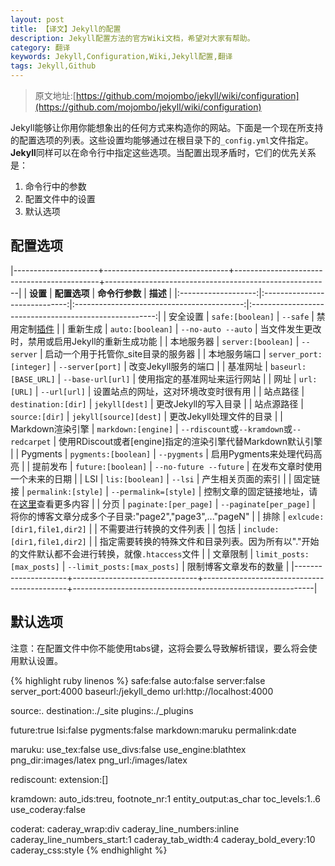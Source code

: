 ```yaml
---
layout: post
title: 【译文】Jekyll的配置
description: Jekyll配置方法的官方Wiki文档，希望对大家有帮助。
category: 翻译
keywords: Jekyll,Configuration,Wiki,Jekyll配置,翻译
tags: Jekyll,Github
---
```


> 原文地址:[https://github.com/mojombo/jekyll/wiki/configuration](https://github.com/mojombo/jekyll/wiki/configuration)


Jekyll能够让你用你能想象出的任何方式来构造你的网站。下面是一个现在所支持的配置选项的列表。这些设置均能够通过在根目录下的`_config.yml`文件指定。**Jekyll**同样可以在命令行中指定这些选项。当配置出现矛盾时，它们的优先关系是：

1. 命令行中的参数
2. 配置文件中的设置
3. 默认选项

## 配置选项 ##

|---------------------+-------------------------------+--------------------------------------------+--------------------------------------------------------|
| **设置**		 			 	|    		  **配置选项**	      	|   		    **命令行参数**								   |    **描述**																						|
|:-------------------:|:-----------------------------:|:------------------------------------------:|:------------------------------------------------------:|
| 安全设置		  			| `safe:[boolean]`  		 				| `--safe`          											   | 禁用定制[插件](https://github/mojombo/jekyll/wiki/Plugins) |
| 重新生成   					| `auto:[boolean]`  		 				| `--no-auto --auto`												 | 当文件发生更改时，禁用或启用Jekyll的重新生成功能 |
| 本地服务器 					| `server:[boolean]` 		 				| `--server`  														 	 | 启动一个用于托管你_site目录的服务器 |
| 本地服务端口				| `server_port:[integer]` 			| `--server[port]`													 | 改变Jekyll服务的端口 |
| 基准网址    				| `baseurl:[BASE_URL]` 					| `--base-url[url]`													 | 使用指定的基准网址来运行网站 |
| 网址								| `url:[URL]`			 							| `--url[url]`  														 | 设置站点的网址，这对环境改变时很有用 |
| 站点路径						| `destination:[dir]`						| `jekyll[dest]`														 | 更改Jekyll的写入目录 |
| 站点源路径  				| `source:[dir]`								| `jekyll[source][dest]`										 | 更改Jekyll处理文件的目录 |
| Markdown渲染引擎		| `markdown:[engine]`						| `--rdiscount`或`--kramdown`或`--redcarpet` | 使用RDiscout或者[engine]指定的渲染引擎代替Markdown默认引擎 |
| Pygments						| `pygments:[boolean]`					| `--pygments`															 | 启用Pygments来处理代码高亮 |
| 提前发布						| `future:[boolean]`						| `--no-future --future`										 | 在发布文章时使用一个未来的日期 |
| LSI									| `lis:[boolean]`								| `--lsi`																		 | 产生相关页面的索引 |
| 固定链接						| `permalink:[style]`						| `--permalink=[style]`											 | 控制文章的固定链接地址，请在[这里](http://github/mojombo/jekyll/Permalinks)查看更多内容 |
| 分页								| `paginate:[per_page]`					| `--paginate[per_page]`										 | 将你的博客文章分成多个子目录:"page2","page3",..."pageN" |
| 排除								| `exlcude:[dir1,file1,dir2]`		| 																					 | 不需要进行转换的文件列表 |
| 包括								| `include:[dir1,file1,dir2]`		| 																					 | 指定需要转换的特殊文件和目录列表。因为所有以"."开始的文件默认都不会进行转换，就像`.htaccess`文件 |
| 文章限制						|	`limit_posts:[max_posts]`			|	`--limit_posts:[max_posts]`								 | 限制博客文章发布的数量 |
|---------------------+-------------------------------+--------------------------------------------+------------------------------------------------------------|

## 默认选项 ##

注意：在配置文件中你不能使用tabs键，这将会要么导致解析错误，要么将会使用默认设置。

{% highlight ruby linenos %}
safe:false
auto:false
server:false
server_port:4000
baseurl:/jekyll_demo
url:http://localhost:4000

source:.
destination:./_site
plugins:./_plugins

future:true
lsi:false
pygments:false
markdown:maruku
permalink:date

maruku:
	use_tex:false
	use_divs:false
	use_engine:blathtex
	png_dir:images/latex
	png_url:/images/latex

rediscount:
	extension:[]

kramdown:
	auto_ids:treu,
	footnote_nr:1
	entity_output:as_char
	toc_levels:1..6
	use_coderay:false

coderat:
	caderay_wrap:div
	caderay_line_numbers:inline
	caderay_line_numbers_start:1
	caderay_tab_width:4
	caderay_bold_every:10
	caderay_css:style
{% endhighlight %}

